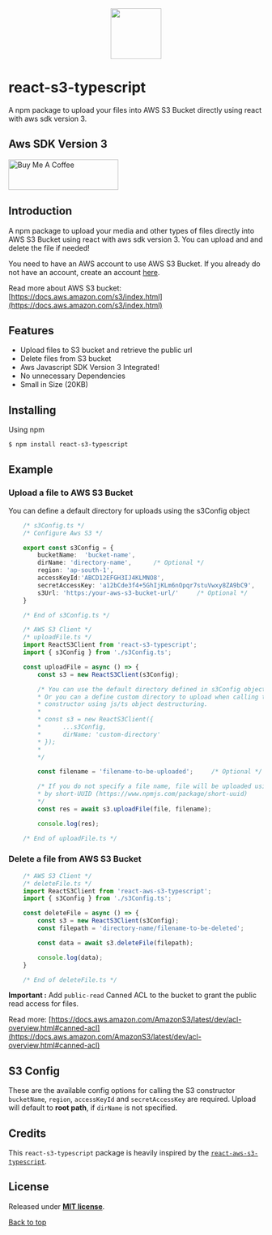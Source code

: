 <img src="https://res.cloudinary.com/dbjrx698c/image/upload/v1704611347/logo_w4vxp0.png" width="100" height="100" style="display: block; margin: 0 auto;">

# react-s3-typescript

A npm package to upload your files into AWS S3 Bucket directly using react with aws sdk version 3.

## Aws SDK Version 3

<a href="https://www.buymeacoffee.com/siamahnaf" target="_blank"><img src="https://cdn.buymeacoffee.com/buttons/v2/default-yellow.png" alt="Buy Me A Coffee" style="height: 60px !important;width: 217px !important;" ></a>

## Introduction

A npm package to upload your media and other types of files directly into AWS S3 Bucket using react with aws sdk version 3. You can upload and and delete the file if needed!

You need to have an AWS account to use AWS S3 Bucket. If you already do not have an account, create an account [here](https://console.aws.amazon.com).

Read more about AWS S3 bucket: [https://docs.aws.amazon.com/s3/index.html](https://docs.aws.amazon.com/s3/index.html)

## Features

- Upload files to S3 bucket and retrieve the public url
- Delete files from S3 bucket
- Aws Javascript SDK Version 3 Integrated!
- No unnecessary Dependencies
- Small in Size (20KB)

## Installing

Using npm

```bash
$ npm install react-s3-typescript
```

## Example

### Upload a file to AWS S3 Bucket

You can define a default directory for uploads using the s3Config object

```typescript
    /* s3Config.ts */
    /* Configure Aws S3 */

    export const s3Config = {
        bucketName:  'bucket-name',
        dirName: 'directory-name',      /* Optional */
        region: 'ap-south-1',
        accessKeyId:'ABCD12EFGH3IJ4KLMNO8',
        secretAccessKey: 'a12bCde3f4+5GhIjKLm6nOpqr7stuVwxy8ZA9bC9',
        s3Url: 'https:/your-aws-s3-bucket-url/'     /* Optional */
    }

    /* End of s3Config.ts */
```

```typescript
    /* AWS S3 Client */
    /* uploadFile.ts */
    import ReactS3Client from 'react-s3-typescript';
    import { s3Config } from './s3Config.ts';

    const uploadFile = async () => {
        const s3 = new ReactS3Client(s3Config);

        /* You can use the default directory defined in s3Config object
        * Or you can a define custom directory to upload when calling the
        * constructor using js/ts object destructuring.
        * 
        * const s3 = new ReactS3Client({
        *      ...s3Config,
        *      dirName: 'custom-directory'
        * });
        * 
        */

        const filename = 'filename-to-be-uploaded';     /* Optional */

        /* If you do not specify a file name, file will be uploaded using uuid generated 
        * by short-UUID (https://www.npmjs.com/package/short-uuid)
        */
        const res = await s3.uploadFile(file, filename);

        console.log(res);

    /* End of uploadFile.ts */
```

### Delete a file from AWS S3 Bucket

```typescript
    /* AWS S3 Client */
    /* deleteFile.ts */
    import ReactS3Client from 'react-aws-s3-typescript';
    import { s3Config } from './s3Config.ts';

    const deleteFile = async () => {
        const s3 = new ReactS3Client(s3Config);
        const filepath = 'directory-name/filename-to-be-deleted';

        const data = await s3.deleteFile(filepath);

        console.log(data);
    }

    /* End of deleteFile.ts */
```

__Important :__ Add `public-read` Canned ACL to the bucket to grant the public read access for files.

Read more: [https://docs.aws.amazon.com/AmazonS3/latest/dev/acl-overview.html#canned-acl](https://docs.aws.amazon.com/AmazonS3/latest/dev/acl-overview.html#canned-acl)

## S3 Config

These are the available config options for calling the S3 constructor `bucketName`, `region`, `accessKeyId` and `secretAccessKey` are required. Upload will default to __root path__, if `dirName` is not specified.

## Credits

This `react-s3-typescript` package is heavily inspired by the [`react-aws-s3-typescript`](https://www.npmjs.com/package/react-aws-s3-typescript?activeTab=readme).

## License

Released under [__MIT license__](https://opensource.org/licenses/MIT).

[Back to top](#react-s3-typescript)
